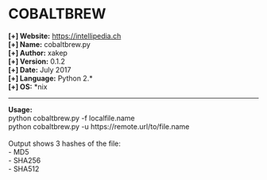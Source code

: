 # COBALTBREW

<b>[+] Website:</b> https://intellipedia.ch <br />
<b>[+] Name:</b> cobaltbrew.py <br />
<b>[+] Author:</b> xakep <br />
<b>[+] Version:</b> 0.1.2 <br />
<b>[+] Date:</b> July 2017<br />
<b>[+] Language:</b> Python 2.* <br />
<b>[+] OS:</b> *nix <br />
<hr>
<b>Usage:</b><br />
python cobaltbrew.py -f localfile.name<br />
python cobaltbrew.py -u https://remote.url/to/file.name<br /><br />
Output shows 3 hashes of the file:<br />
- MD5<br />
- SHA256<br />
- SHA512<br />
